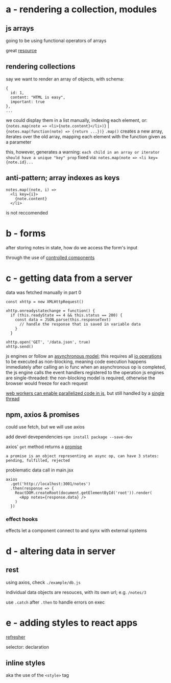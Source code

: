 # a - rendering a collection, modules

## js arrays

going to be using functional operators of arrays

great [resource](https://www.youtube.com/playlist?list=PL0zVEGEvSaeEd9hlmCXrk5yUyqUag-n84)

## rendering collections

say we want to render an array of objects, with schema:
```
{
  id: 1,
  content: "HTML is easy",
  important: true
},
...
```
we could display them in a list manually, indexing each element, or:
`{notes.map(note => <li>{note.content}</li>)}` | `{notes.map(function(note) => {return ...})}`
`.map()` creates a new array, iterates over the old array, mapping each element with the function given as a parameter

this, however, generates a warning:
`each child in an array or iterator should have a unique "key" prop`
fixed via: `notes.map(note => <li key={note.id}...`

## anti-pattern; array indexes as keys

```
notes.map((note, i) =>
  <li key={i}>
    {note.content}
  </li>
```

is not reccomended

# b - forms

after storing notes in state, how do we access the form's input

through the use of [controlled components](https://react.dev/reference/react-dom/components/input#controlling-an-input-with-a-state-variable)

# c - getting data from a server

data was fetched manually in part 0

```
const xhttp = new XMLHttpRequest()

xhttp.onreadystatechange = function() {
  if (this.readyState == 4 && this.status == 200) {
    const data = JSON.parse(this.responseText)
      // handle the response that is saved in variable data
    }
  }

xhttp.open('GET', '/data.json', true)
xhttp.send()
```

js engines or follow an [asynchronous model](https://developer.mozilla.org/en-US/docs/Web/JavaScript/Event_loop); this requires all [io operations](https://en.wikipedia.org/wiki/Input/output) to be executed as non-blocking, meaning code execution happens immediately after calling an io func
when an asynchronous op is completed, the js engine calls the event handlers registered to the operation
js engines are single-threaded: the non-blocking model is required, otherwise the browser would freeze for each request

[web workers can enable parallelized code in js](https://developer.mozilla.org/en-US/docs/Web/API/Web_Workers_API/Using_web_workers), but still handled by a [single thread](https://medium.com/techtrument/multithreading-javascript-46156179cf9a)

## npm, axios & promises

could use fetch, but we will use axios

add devel devependencies `npm install package --save-dev`

axios' `get` method returns a [promise](https://developer.mozilla.org/en-US/docs/Web/JavaScript/Guide/Using_promises)

`a promise is an object representing an async op, can have 3 states: pending, fulfilled, rejected`

problematic data call in main.jsx
```
axios
  .get('http://localhost:3001/notes')
  .then(response => {
    ReactDOM.createRoot(document.getElementById('root')).render(
      <App notes={response.data} />
    )
  })
```

### effect hooks

effects let a component connect to and synx with external systems

# d - altering data in server

## rest

using axios, check `./example/db.js`

individual data objects are resouces, with its own url; e.g. `/notes/3`

use `.catch` after `.then` to handle errors on exec

# e - adding styles to react apps

[refresher](https://developer.mozilla.org/en-US/docs/Learn/Getting_started_with_the_web/CSS_basics)

selector: declaration

## inline styles

aka the use of the `<style>` tag
